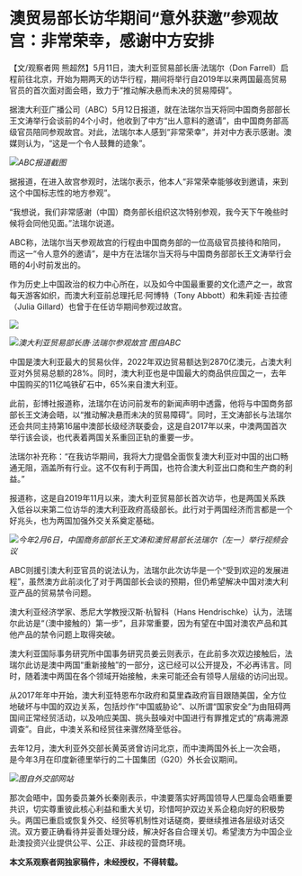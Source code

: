 # 澳贸易部长访华期间“意外获邀”参观故宫：非常荣幸，感谢中方安排

【文/观察者网 熊超然】5月11日，澳大利亚贸易部长唐·法瑞尔（Don
Farrell）启程前往北京，开始为期两天的访华行程，期间将举行自2019年以来两国最高贸易官员的首次面对面会晤，致力于“推动解决悬而未决的贸易障碍”。

据澳大利亚广播公司（ABC）5月12日报道，就在法瑞尔当天将同中国商务部部长王文涛举行会谈前的4个小时，他收到了中方“出人意料的邀请”，由中国商务部高级官员陪同参观故宫。对此，法瑞尔本人感到“非常荣幸”，并对中方表示感谢。澳媒则认为，“这是一个令人鼓舞的迹象”。

![](https://inews.gtimg.com/newsapp_bt/0/15793797307/1000)_ABC报道截图_

据报道，在进入故宫参观时，法瑞尔表示，他本人“非常荣幸能够收到邀请，来到这个中国标志性的地方参观”。

“我想说，我们非常感谢（中国）商务部长组织这次特别参观，我今天下午晚些时候将会同他见面。”法瑞尔说道。

ABC称，法瑞尔当天参观故宫的行程由中国商务部的一位高级官员接待和陪同，而这一“令人意外的邀请”，是中方在法瑞尔当天将与中国商务部部长王文涛举行会晤的4小时前发出的。

作为历史上中国政治的权力中心所在，以及如今中国最重要的文化遗产之一，故宫每天游客如织，而澳大利亚前总理托尼·阿博特（Tony
Abbott）和朱莉娅·吉拉德（Julia Gillard）也曾于在任访华期间参观过故宫。

![](https://inews.gtimg.com/newsapp_bt/0/15793797311/1000)

![](https://inews.gtimg.com/newsapp_bt/0/15793797312/1000)_澳大利亚贸易部长唐·法瑞尔参观故宫
图自ABC_

中国是澳大利亚最大的贸易伙伴，2022年双边贸易额达到2870亿澳元，占澳大利亚对外贸易总额的28%。同时，澳大利亚也是中国最大的商品供应国之一，去年中国购买的11亿吨铁矿石中，65%来自澳大利亚。

此前，彭博社报道称，法瑞尔在访问前发布的新闻声明中透露，他将与中国商务部部长王文涛会晤，以“推动解决悬而未决的贸易障碍”。同时，王文涛部长与法瑞尔还会共同主持第16届中澳部长级经济联委会，这是自2017年以来，中澳两国首次举行该会谈，也代表着两国关系重回正轨的重要一步。

法瑞尔补充称：“在我访华期间，我将大力提倡全面恢复澳大利亚对中国的出口畅通无阻，涵盖所有行业。这不仅有利于两国，也符合澳大利亚出口商和生产商的利益。”

报道称，这是自2019年11月以来，澳大利亚贸易部长首次访华，也是两国关系跌入低谷以来第二位访华的澳大利亚政府高级部长。此行对于两国经济而言都是一个好兆头，也为两国加强外交关系奠定基础。

![](https://inews.gtimg.com/newsapp_bt/0/15776994346/1000)_今年2月6日，中国商务部部长王文涛和澳贸易部长法瑞尔（左一）举行视频会议_

ABC则援引澳大利亚官员的说法认为，法瑞尔此次访华是一个“受到欢迎的发展进程”，虽然澳方此前淡化了对于两国部长会谈的预期，但仍希望解决中国对澳大利亚产品的贸易禁令问题。

澳大利亚经济学家、悉尼大学教授汉斯·杭智科（Hans
Hendrischke）认为，法瑞尔此访是“（澳中接触的）第一步”，且非常重要，因为有望在中国对澳农产品和其他产品的禁令问题上取得突破。

澳大利亚国际事务研究所中国事务研究员姜云则表示，在此前多次双边接触后，法瑞尔此访是澳中两国“重新接触”的一部分，这已经可以公开提及，不必再讳言。同时，随着澳中两国在各个领域开始接触，未来可能还会有领导人层级的访问出现。

从2017年年中开始，澳大利亚特恩布尔政府和莫里森政府盲目跟随美国，全方位地破坏与中国的双边关系，包括炒作“中国威胁论”、以所谓“国家安全”为由阻碍两国间正常经贸活动，以及响应美国、挑头鼓噪对中国进行有罪推定式的“病毒溯源调查”。自此，中澳关系和经贸往来骤然降至低谷。

去年12月，澳大利亚外交部长黄英贤曾访问北京，而中澳两国外长上一次会晤，是今年3月在印度新德里举行的二十国集团（G20）外长会议期间。

![](https://inews.gtimg.com/newsapp_bt/0/15718941508/1000)_图自外交部网站_

那次会晤中，国务委员兼外长秦刚表示，中澳要落实好两国领导人巴厘岛会晤重要共识，切实尊重彼此核心利益和重大关切，珍惜呵护双边关系企稳向好的积极势头。两国已重启或恢复外交、经贸等机制性对话磋商，要继续推进各层级对话交流。双方要正确看待并妥善处理分歧，解决好各自合理关切。希望澳方为中国企业赴澳投资兴业提供公平、公正、非歧视的营商环境。

**本文系观察者网独家稿件，未经授权，不得转载。**

